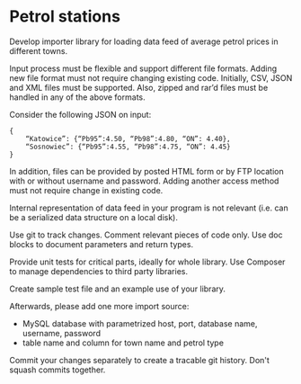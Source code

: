 # Petrol stations

Develop importer library for loading data feed of average petrol prices in different towns.

Input process must be flexible and support different file formats. Adding new file format
must not require changing existing code. Initially, CSV, JSON and XML files must be supported.
Also, zipped and rar’d files must be handled in any of the above formats.

Consider the following JSON on input:
```
{
    “Katowice”: {“Pb95”:4.50, “Pb98”:4.80, “ON”: 4.40},
    “Sosnowiec”: {“Pb95”:4.55, “Pb98”:4.75, “ON”: 4.45}
}
```

In addition, files can be provided by posted HTML form or by FTP location with or without
username and password. Adding another access method must not require change in existing code.

Internal representation of data feed in your program is not relevant (i.e. can be a serialized
data structure on a local disk).

Use git to track changes. Comment relevant pieces of code only.
Use doc blocks to document parameters and return types.

Provide unit tests for critical parts, ideally for whole library.
Use Composer to manage dependencies to third party libraries.

Create sample test file and an example use of your library.

Afterwards, please add one more import source:
- MySQL database with parametrized host, port, database name, username, password
- table name and column for town name and petrol type

Commit your changes separately to create a tracable git history.
Don't squash commits together.